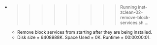 * >>>>>>>>> Running inst-zclean-02-remove-block-services.sh ...
  * Remove block services from starting after they are being installed.
  * Disk size = 6408988K. Space Used = 0K. Runtime = 00:00:00:01.
